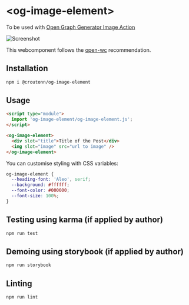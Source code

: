# \<og-image-element>

To be used with [Open Graph Generator Image Action](https://github.com/BoyWithSilverWings/generate-og-image)

![Screenshot](/demo/shot.png?raw=true 'Element Output Generated')

This webcomponent follows the [open-wc](https://github.com/open-wc/open-wc) recommendation.

## Installation

```bash
npm i @croutonn/og-image-element
```

## Usage

```html
<script type="module">
  import 'og-image-element/og-image-element.js';
</script>

<og-image-element>
  <div slot="title">Title of the Post</div>
  <img slot="image" src="url to image" />
</og-image-element>
```

You can customise styling with CSS variables:

```css
og-image-element {
  --heading-font: 'Aleo', serif;
  --background: #ffffff;
  --font-color: #000000;
  --font-size: 100%;
}
```

## Testing using karma (if applied by author)

```bash
npm run test
```

## Demoing using storybook (if applied by author)

```bash
npm run storybook
```

## Linting

```bash
npm run lint
```
